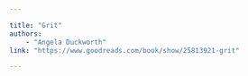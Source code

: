 ```yaml
---

title: "Grit"
authors:
    - "Angela Duckworth"
link: "https://www.goodreads.com/book/show/25813921-grit" 

---
```

